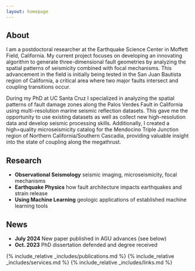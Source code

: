 ```yaml
---
layout: homepage
---
```


## About

I am a postdoctoral researcher at the Earthquake Science Center in Moffett Field, California. My current project focuses on developing an innovating algorithm to generate three-dimensional fault geometries by analyzing the spatial patterns of seismicity combined with focal mechanisms. This advancement in the field is initially being tested in the San Juan Bautista region of California, a critical area where two major faults intersect and coupling transitions occur.    

During my PhD at UC Santa Cruz I specialized in analyzing the spatial patterns of fault damage zones along the Palos Verdes Fault in California using multi-resolution marine seismic reflection datasets. This gave me the opportunity to use existing datasets as well as collect new high-resolution data and develop seismic processing skills. Additionally, I created a high=quality microseismicity catalog for the Mendocino Triple Junction region of Northern California/Southern Cascadia, providing valuable insight into the state of coupling along the megathrust.

## Research

- **Observational Seismology** seismic imaging, microseismicity, focal mechanisms
- **Earthquake Physics** how fault architecture impacts earthquakes and strain release
- **Using Machine Learning** geologic applications of established machine learning tools

## News

- **July 2024** New paper published in AGU advances (see below)
- **Oct. 2023** PhD dissertation defended and degree received

{% include_relative _includes/publications.md %}
{% include_relative _includes/services.md %}
{% include_relative _includes/links.md %}
